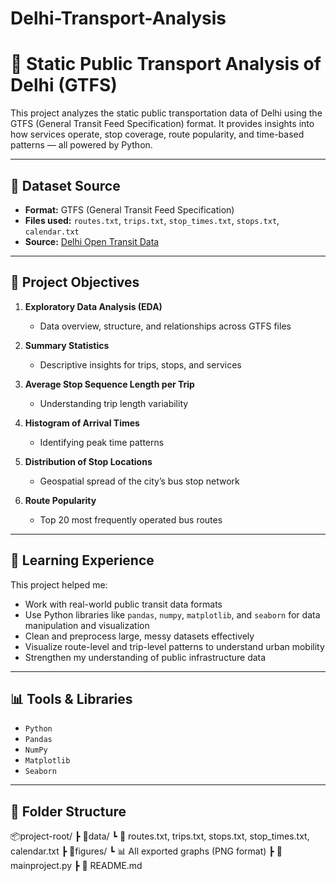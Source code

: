 # Delhi-Transport-Analysis
# 🚌 Static Public Transport Analysis of Delhi (GTFS)

This project analyzes the static public transportation data of Delhi using the GTFS (General Transit Feed Specification) format. It provides insights into how services operate, stop coverage, route popularity, and time-based patterns — all powered by Python.

---

## 📁 Dataset Source
- **Format:** GTFS (General Transit Feed Specification)
- **Files used:** `routes.txt`, `trips.txt`, `stop_times.txt`, `stops.txt`, `calendar.txt`
- **Source:** [Delhi Open Transit Data](https://otd.delhi.gov.in/data/static/) 
---

## 🎯 Project Objectives

1. **Exploratory Data Analysis (EDA)**  
   - Data overview, structure, and relationships across GTFS files

2. **Summary Statistics**  
   - Descriptive insights for trips, stops, and services

3. **Average Stop Sequence Length per Trip**  
   - Understanding trip length variability

4. **Histogram of Arrival Times**  
   - Identifying peak time patterns

5. **Distribution of Stop Locations**  
   - Geospatial spread of the city’s bus stop network

6. **Route Popularity**  
   - Top 20 most frequently operated bus routes

---

## 🧠 Learning Experience

This project helped me:
- Work with real-world public transit data formats
- Use Python libraries like `pandas`, `numpy`, `matplotlib`, and `seaborn` for data manipulation and visualization
- Clean and preprocess large, messy datasets effectively
- Visualize route-level and trip-level patterns to understand urban mobility
- Strengthen my understanding of public infrastructure data

---

## 📊 Tools & Libraries

- `Python`
- `Pandas`
- `NumPy`
- `Matplotlib`
- `Seaborn`

---

## 📁 Folder Structure
📦project-root/ ┣ 📂data/ 
                   ┗ 📜 routes.txt, trips.txt, stops.txt, stop_times.txt, calendar.txt 
                ┣ 📂figures/ 
                   ┗ 📊 All exported graphs (PNG format)
                ┣ 📜 mainproject.py 
                ┣ 📜 README.md






